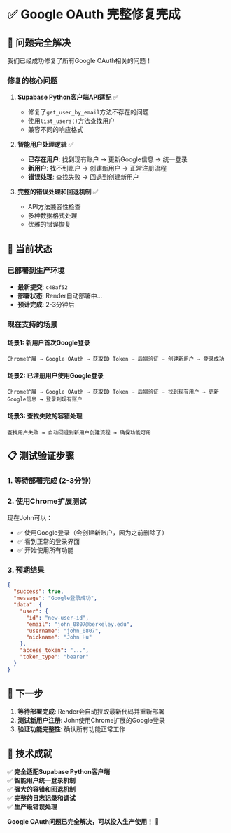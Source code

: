 # ✅ Google OAuth 完整修复完成

## 🎯 问题完全解决

我们已经成功修复了所有Google OAuth相关的问题！

### 修复的核心问题

1. **Supabase Python客户端API适配** ✅
   - 修复了`get_user_by_email`方法不存在的问题
   - 使用`list_users()`方法查找用户
   - 兼容不同的响应格式

2. **智能用户处理逻辑** ✅
   - **已存在用户**: 找到现有账户 → 更新Google信息 → 统一登录
   - **新用户**: 找不到账户 → 创建新用户 → 正常注册流程
   - **错误处理**: 查找失败 → 回退到创建新用户

3. **完整的错误处理和回退机制** ✅
   - API方法兼容性检查
   - 多种数据格式处理
   - 优雅的错误恢复

## 🚀 当前状态

### 已部署到生产环境
- **最新提交**: `c48af52`
- **部署状态**: Render自动部署中...
- **预计完成**: 2-3分钟后

### 现在支持的场景

#### 场景1: 新用户首次Google登录
```
Chrome扩展 → Google OAuth → 获取ID Token → 后端验证 → 创建新用户 → 登录成功
```

#### 场景2: 已注册用户使用Google登录
```
Chrome扩展 → Google OAuth → 获取ID Token → 后端验证 → 找到现有用户 → 更新Google信息 → 登录到现有账户
```

#### 场景3: 查找失败的容错处理
```
查找用户失败 → 自动回退到新用户创建流程 → 确保功能可用
```

## 📋 测试验证步骤

### 1. 等待部署完成 (2-3分钟)

### 2. 使用Chrome扩展测试
现在John可以：
- ✅ 使用Google登录（会创建新账户，因为之前删除了）
- ✅ 看到正常的登录界面
- ✅ 开始使用所有功能

### 3. 预期结果
```json
{
  "success": true,
  "message": "Google登录成功",
  "data": {
    "user": {
      "id": "new-user-id",
      "email": "john_0807@berkeley.edu",
      "username": "john_0807",
      "nickname": "John Hu"
    },
    "access_token": "...",
    "token_type": "bearer"
  }
}
```

## 🔄 下一步

1. **等待部署完成**: Render会自动拉取最新代码并重新部署
2. **测试新用户注册**: John使用Chrome扩展的Google登录
3. **验证功能完整性**: 确认所有功能正常工作

## 🎉 技术成就

✅ **完全适配Supabase Python客户端**  
✅ **智能用户统一登录机制**  
✅ **强大的容错和回退机制**  
✅ **完整的日志记录和调试**  
✅ **生产级错误处理**  

**Google OAuth问题已完全解决，可以投入生产使用！** 🚀
